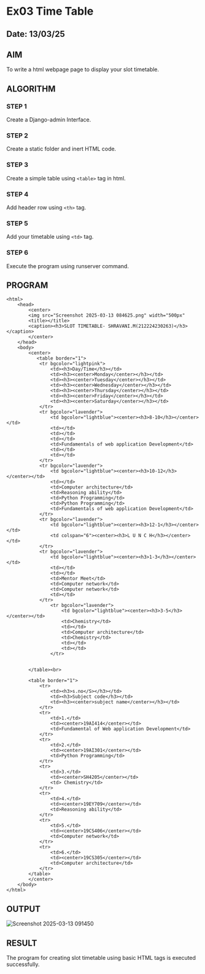 # Ex03 Time Table
## Date: 13/03/25

## AIM
To write a html webpage page to display your slot timetable.

## ALGORITHM
### STEP 1
Create a Django-admin Interface.

### STEP 2
Create a static folder and inert HTML code.

### STEP 3
Create a simple table using ```<table>``` tag in html.

### STEP 4
Add header row using ```<th>``` tag.

### STEP 5
Add your timetable using ```<td>``` tag.

### STEP 6
Execute the program using runserver command.

## PROGRAM
```
<html>
    <head>
        <center>
        <img src="Screenshot 2025-03-13 084625.png" width="500px"
        <title></title>
        <caption><h3>SLOT TIMETABLE- SHRAVANI.M(212224230263)</h3></caption>
        </center>
    </head>
    <body>
        <center>
           <table border="1">
            <tr bgcolor="lightpink">
                <td><h3>Day/Time</h3></td>
                <td><h3><center>Monday</center></h3></td>
                <td><h3><center>Tuesday</center></h3></td>
                <td><h3><center>Wednesday</center></h3></td>
                <td><h3><center>Thursday</center></h3></td>
                <td><h3><center>Friday</center></h3></td>
                <td><h3><center>Saturday</center></h3></td>
            </tr>
            <tr bgcolor="lavender">
                <td bgcolor="lightblue"><center><h3>8-10</h3></center></td>
                <td></td>
                <td></td>
                <td></td>
                <td>Fundamentals of web application Development</td>
                <td></td>
                <td></td>
            </tr>
            <tr bgcolor="lavender">
                <td bgcolor="lightblue"><center><h3>10-12</h3></center></td>
                <td></td>
                <td>Computer architecture</td>
                <td>Reasoning ability</td>
                <td>Python Programming</td>
                <td>Python Programming</td>
                <td>Fundamentals of web application Development</td>
            </tr>
            <tr bgcolor="lavender">
                <td bgcolor="lightblue"><center><h3>12-1</h3></center></td>
                <td colspan="6"><center><h3>L U N C H</h3></center></td>
            </tr>
            <tr bgcolor="lavender">
                <td bgcolor="lightblue"><center><h3>1-3</h3></center></td>
                <td></td>
                <td></td>
                <td>Mentor Meet</td>
                <td>Computer network</td>
                <td>Computer network</td>
                <td></td>
            </tr>
                <tr bgcolor="lavender">
                    <td bgcolor="lightblue"><center><h3>3-5</h3></center></td>
                    <td>Chemistry</td>
                    <td></td>
                    <td>Computer architecture</td>
                    <td>Chemistry</td>
                    <td></td>
                    <td></td>
                </tr>
            

        </table><br>

        <table border="1">
            <tr>
                <td><h3>s.no</S></h3></td>
                <td><h3>Subject code</h3></td>
                <td><h3><center>subject name</center></h3></td>
            </tr>
            <tr>
                <td>1.</td>
                <td><center>19AI414</center></td>
                <td>Fundamental of Web application Development</td>
            </tr>
            <tr>
                <td>2.</td>
                <td><center>19AI301</center></td>
                <td>Python Programming</td>
            </tr>
            <tr>
                <td>3.</td>
                <td><center>SH4205</center></td>
                <td> Chemistry</td>
            </tr>
            <tr>
                <td>4.</td>
                <td><center>19EY709</center></td>
                <td>Reasoning ability</td>
            </tr>
            <tr>
                <td>5.</td>
                <td><center>19CS406</center></td>
                <td>Computer network</td>
            </tr>
            <tr>
                <td>6.</td>
                <td><center>19CS305</center></td>
                <td>Computer architecture</td>
            </tr>
        </table>
        </center>
    </body>
</html>
```
## OUTPUT
![Screenshot 2025-03-13 091450](https://github.com/user-attachments/assets/a66a8471-e9d2-4afb-8e35-4886e136771e)


## RESULT
The program for creating slot timetable using basic HTML tags is executed successfully.
